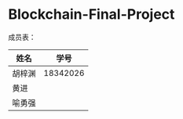 # Blockchain-Final-Project

成员表：

| 姓名   | 学号     |
| ------ | -------- |
| 胡梓渊 | 18342026 |
| 黄进   |          |
| 喻勇强 |          |

